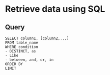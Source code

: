 # Retrieve data using SQL

## Query
```
SELECT column1, [column2,...]
FROM table_name
WHERE condition
- DISTINCT, as
- Like
- between, and, or, in
ORDER BY
LIMIT
```
